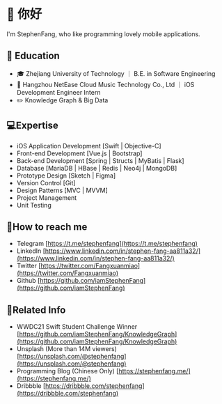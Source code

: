 # 👋 你好 
I'm StephenFang, who like programming lovely mobile applications.

## 🏫 Education
 - 🎓 Zhejiang University of Technology ｜ B.E. in Software Engineering
 - 💼 Hangzhou NetEase Cloud Music Technology Co., Ltd ｜ iOS Development Engineer Intern
 - ✏️ Knowledge Graph & Big Data

## 💻Expertise
- iOS Application Development [Swift | Objective-C]
- Front-end Development [Vue.js | Bootstrap]
- Back-end Development [Spring | Structs | MyBatis | Flask]
- Database [MariaDB | HBase | Redis | Neo4j | MongoDB]
- Prototype Design [Sketch | Figma]
- Version Control [Git]
- Design Patterns [MVC | MVVM]
- Project Management
- Unit Testing

## 📮How to reach me
- Telegram [https://t.me/stephenfang](https://t.me/stephenfang)
- LinkedIn [https://www.linkedin.com/in/stephen-fang-aa811a32/](https://www.linkedin.com/in/stephen-fang-aa811a32/)
- Twitter [https://twitter.com/Fangxuanmiao](https://twitter.com/Fangxuanmiao)
- Github [https://github.com/iamStephenFang](https://github.com/iamStephenFang)

## 📁Related Info
- WWDC21 Swift Student Challenge Winner [https://github.com/iamStephenFang/KnowledgeGraph](https://github.com/iamStephenFang/KnowledgeGraph)
- Unsplash (More than 14M viewers) [https://unsplash.com/@stephenfang](https://unsplash.com/@stephenfang)
- Programming Blog (Chinese Only) [https://stephenfang.me/](https://stephenfang.me/)
- Dribbble [https://dribbble.com/stephenfang](https://dribbble.com/stephenfang)
